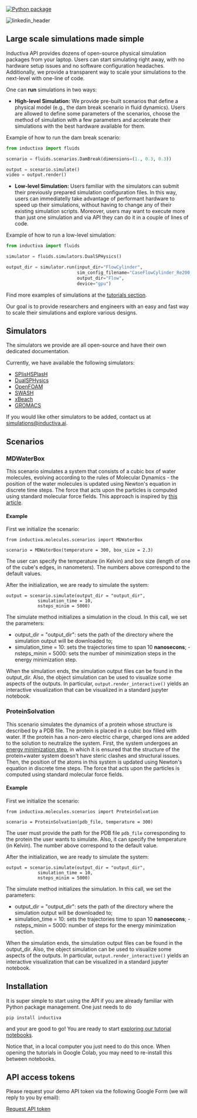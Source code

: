 
[![Python package](https://github.com/inductiva/inductiva/actions/workflows/python-package.yml/badge.svg)](https://github.com/inductiva/inductiva/actions/workflows/python-package.yml)

![linkedin_header](https://user-images.githubusercontent.com/104431973/231184851-0ce34289-593e-4832-aaa2-9aae652113f5.jpg)

## Large scale simulations made simple

Inductiva API provides dozens of open-source physical simulation packages from your laptop. Users can start simulating right away, with no hardware setup issues and no software configuration headaches. Additionally, we provide a transparent way to scale your simulations to the next-level with one-line of code.

One can **run** simulations in two ways:
- **High-level Simulation:** We provide pre-built scenarios that define a physical model (e.g., the dam break scenario in fluid dynamics). Users are allowed to define some parameters of the scenarios, choose the method of simulation with a few parameters and accelerate their simulations with the best hardware available for them. 

Example of how to run the dam break scenario:
```python
from inductiva import fluids

scenario = fluids.scenarios.DamBreak(dimensions=(1., 0.3, 0.3))

output = scenario.simulate()
video = output.render()
```

- **Low-level Simulation:** Users familiar with the simulators can submit their previously prepared simulation configuration files. In this way, users can immediatelly take advantage of performant hardware to speed up their simulations, without having to change any of their existing simulation scripts. Moreover, users may want to execute more than just one simulation and via API they can do it in a couple of lines of code. 

Example of how to run a low-level simulation:
```python
from inductiva import fluids

simulator = fluids.simulators.DualSPHysics()

output_dir = simulator.run(input_dir="FlowCylinder",
                           sim_config_filename="CaseFlowCylinder_Re200_Def.xml",
                           output_dir="Flow",
                           device="gpu")
```

Find more examples of simulations at the [tutorials section](https://github.com/inductiva/inductiva/tree/main/demos).

Our goal is to provide researchers and engineers with an easy and fast way to scale their simulations and explore various designs. 


## Simulators

The simulators we provide are all open-source and have their own dedicated documentation.

Currently, we have available the following simulators:
- [SPlisHSPlasH](https://github.com/InteractiveComputerGraphics/SPlisHSPlasH)
- [DualSPHysics](https://github.com/DualSPHysics/DualSPHysics)
- [OpenFOAM](https://www.openfoam.com/)
- [SWASH](https://swash.sourceforge.io/)
- [xBeach](https://oss.deltares.nl/web/xbeach/)
- [GROMACS](https://www.gromacs.org/)

If you would like other simulators to be added, contact us at [simulations@inductiva.ai](mailto:simulations@inductiva.ai).

## Scenarios

### MDWaterBox

This scenario simulates a system that consists of a cubic box of water molecules, evolving according to the rules of Molecular Dynamics - the position of the water molecules is updated using Newton's equation in discrete time steps. The force that acts upon the particles is computed using standard molecular force fields. This approach is inspired by [this article](https://arxiv.org/abs/2112.03383).

#### Example

First we initialize the scenario:
```
from inductiva.molecules.scenarios import MDWaterBox

scenario = MDWaterBox(temperature = 300, box_size = 2.3)
```

The user can specify the temperature (in Kelvin) and box size (length of one of the cube's edges, in nanometers). The numbers above correspond to the default values.

After the initialization, we are ready to simulate the system:

```
output = scenario.simulate(output_dir = "output_dir",
            simulation_time = 10,
            nsteps_minim = 5000)
```

The simulate method initializes a simulation in the cloud. In this call, we set the parameters:
 - output_dir = "output_dir": sets the path of the directory where the simulation output will be downloaded to;
 - simulation_time = 10: sets the trajectories time to span 10 **nanosecons**;
 -nsteps_minin = 5000: sets the number of minimization steps in the energy minimization step. 

When the simulation ends, the simulation output files can be found in the output_dir. Also, the object simulation can be used to visualize some aspects of the outputs. In particular, ```output.render_interactive()``` yields an interactive visualization that can be visualized in a standard jupyter notebook.

### ProteinSolvation

This scenario simulates the dynamics of a protein whose structure is described by a PDB file. The protein is placed in a cubic box filled with water. If the protein has a non-zero electric charge, charged ions are added to the solution to neutralize the system. First, the system undergoes an [energy minimization step](), in which it is ensured that the structure of the protein+water system doesn't have steric clashes and structural issues. Then, the position of the atoms in this system is updated using Newton's equation in discrete time steps. The force that acts upon the particles is computed using standard molecular force fields.

#### Example

First we initialize the scenario:
```
from inductiva.molecules.scenarios import ProteinSolvation

scenario = ProteinSolvation(pdb_file, temperature = 300)
```

The user must provide the path for the PDB file  ```pdb_file``` corresponding to the protein the user wants to simulate. Also, it can specify the temperature (in Kelvin). The number above correspond to the default value.

After the initialization, we are ready to simulate the system:

```
output = scenario.simulate(output_dir = "output_dir",
            simulation_time = 10,
            nsteps_minim = 5000)
```

The simulate method initializes the simulation. In this call, we set the parameters:
 - output_dir = "output_dir": sets the path of the directory where the simulation output will be downloaded to;
 - simulation_time = 10: sets the trajectories time to span 10 **nanosecons**;
 -nsteps_minin = 5000: number of steps for the energy minimization section. 

When the simulation ends, the simulation output files can be found in the output_dir. Also, the object simulation can be used to visualize some aspects of the outputs. In particular, ```output.render_interactive()``` yields an interactive visualization that can be visualized in a standard jupyter notebook.

## Installation

It is super simple to start using the API if you are already familiar with Python package management.
One just needs to do
```
pip install inductiva
```

and your are good to go! You are ready to start [exploring our tutorial notebooks](https://github.com/inductiva/inductiva/tree/main/demos).

Notice that, in a local computer you just need to do this once. When opening the tutorials in Google Colab, you may need to re-install this
between notebooks.

## API access tokens

Please request your demo API token via the following Google Form (we will reply to you by email):

[Request API token](https://docs.google.com/forms/d/e/1FAIpQLSflytIIwzaBE_ZzoRloVm3uTo1OQCH6Cqhw3bhFVnC61s7Wmw/viewform)

